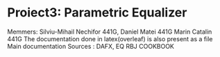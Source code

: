 # Proiect3: Parametric Equalizer 
Memmers: Silviu-Mihail Nechifor 441G, Daniel Matei 441G Marin Catalin 441G
The documentation done in latex(overleaf) is also present as a file
Main documentation Sources : DAFX, EQ RBJ COOKBOOK


